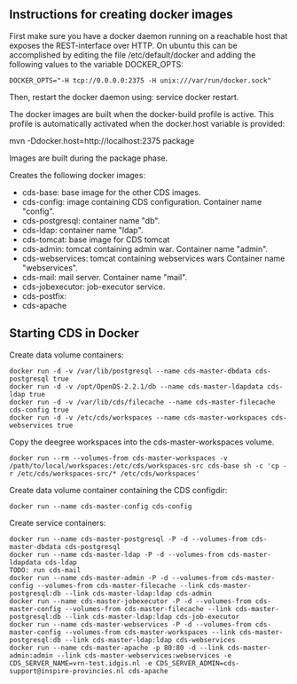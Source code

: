 Instructions for creating docker images
---------------------------------------

First make sure you have a docker daemon running on a reachable host that exposes the REST-interface
over HTTP. On ubuntu this can be accomplished by editing the file /etc/default/docker and adding the
following values to the variable DOCKER_OPTS:

	DOCKER_OPTS="-H tcp://0.0.0.0:2375 -H unix:///var/run/docker.sock"
	
Then, restart the docker daemon using: service docker restart.

The docker images are built when the docker-build profile is active. This profile is automatically
activated when the docker.host variable is provided:

mvn -Ddocker.host=http://localhost:2375 package

Images are built during the package phase.

Creates the following docker images:

 - cds-base: base image for the other CDS images.
 - cds-config: image containing CDS configuration. Container name "config".
 - cds-postgresql: container name "db".
 - cds-ldap: container name "ldap".
 - cds-tomcat: base image for CDS tomcat
 - cds-admin: tomcat containing admin war. Container name "admin".
 - cds-webservices: tomcat containing webservices wars Container name "webservices".
 - cds-mail: mail server. Container name "mail".
 - cds-jobexecutor: job-executor service.
 - cds-postfix:
 - cds-apache
 
Starting CDS in Docker
----------------------

Create data volume containers:

	docker run -d -v /var/lib/postgresql --name cds-master-dbdata cds-postgresql true
	docker run -d -v /opt/OpenDS-2.2.1/db --name cds-master-ldapdata cds-ldap true
	docker run -d -v /var/lib/cds/filecache --name cds-master-filecache cds-config true
	docker run -d -v /etc/cds/workspaces --name cds-master-workspaces cds-webservices true

Copy the deegree workspaces into the cds-master-workspaces volume.

	docker run --rm --volumes-from cds-master-workspaces -v /path/to/local/workspaces:/etc/cds/workspaces-src cds-base sh -c 'cp -r /etc/cds/workspaces-src/* /etc/cds/workspaces'

Create data volume container containing the CDS configdir:

	docker run --name cds-master-config cds-config
	
Create service containers:

	docker run --name cds-master-postgresql -P -d --volumes-from cds-master-dbdata cds-postgresql
	docker run --name cds-master-ldap -P -d --volumes-from cds-master-ldapdata cds-ldap
	TODO: run cds-mail
	docker run --name cds-master-admin -P -d --volumes-from cds-master-config --volumes-from cds-master-filecache --link cds-master-postgresql:db --link cds-master-ldap:ldap cds-admin
	docker run --name cds-master-jobexecutor -P -d --volumes-from cds-master-config --volumes-from cds-master-filecache --link cds-master-postgresql:db --link cds-master-ldap:ldap cds-job-executor
	docker run --name cds-master-webservices -P -d --volumes-from cds-master-config --volumes-from cds-master-workspaces --link cds-master-postgresql:db --link cds-master-ldap:ldap cds-webservices 
	docker run --name cds-master-apache -p 80:80 -d --link cds-master-admin:admin --link cds-master-webservices:webservices -e CDS_SERVER_NAME=vrn-test.idgis.nl -e CDS_SERVER_ADMIN=cds-support@inspire-provincies.nl cds-apache